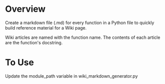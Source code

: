 # Overview
Create a markdown file (.md) for every function in a Python file to quickly build reference material for a Wiki page.

Wiki articles are named with the function name. The contents of each article are the function's docstring.

# To Use
Update the module_path variable in wiki_markdown_generator.py
